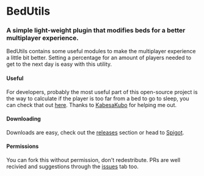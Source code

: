 # BedUtils
### A simple light-weight plugin that modifies beds for a better multiplayer experience.

BedUtils contains some useful modules to make the multiplayer experience a little bit better. Setting a percentage for an amount of players needed to get to the next day is easy with this utility.

#### Useful
For developers, probably the most useful part of this open-source project is the way to calculate if the player is too far from a bed to go to sleep, you can check that out [here](https://github.com/JasperEdits/BedUtils/blob/master/src/main/java/me/jasperedits/bedutils/utils/MathUtils.java).
Thanks to [KabesaKubo](https://github.com/KabesaKubo) for helping me out.

#### Downloading
Downloads are easy, check out the [releases](https://github.com/JasperEdits/BedUtils/releases) section or head to [Spigot](https://www.spigotmc.org/resources/bedutils-beds-for-multiplayer-games.76854/).

#### Permissions
You can fork this without permission, don't redestribute. PRs are well recivied and suggestions through the [issues](https://github.com/JasperEdits/BedUtils/issues) tab too.
